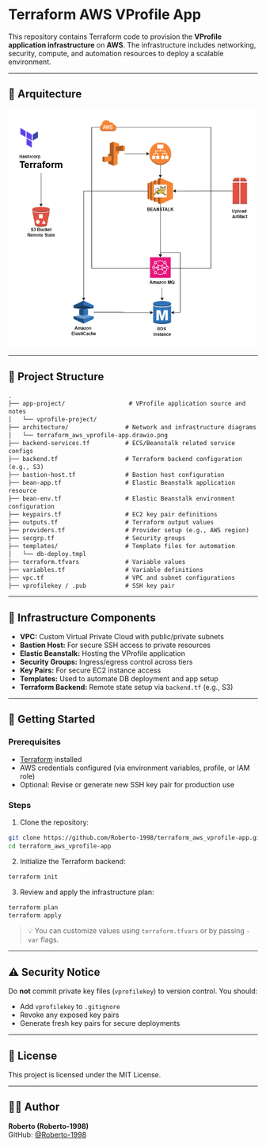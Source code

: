 # Terraform AWS VProfile App

This repository contains Terraform code to provision the **VProfile application infrastructure** on **AWS**. The infrastructure includes networking, security, compute, and automation resources to deploy a scalable environment.

---

## 📐 Arquitecture

![Architecture](architecture/terraform_aws_vprofile-app.drawio.png)

---

## 📁 Project Structure

```
.
├── app-project/                  # VProfile application source and notes
│   └── vprofile-project/
├── architecture/                # Network and infrastructure diagrams
│   └── terraform_aws_vprofile-app.drawio.png
├── backend-services.tf          # ECS/Beanstalk related service configs
├── backend.tf                   # Terraform backend configuration (e.g., S3)
├── bastion-host.tf              # Bastion host configuration
├── bean-app.tf                  # Elastic Beanstalk application resource
├── bean-env.tf                  # Elastic Beanstalk environment configuration
├── keypairs.tf                  # EC2 key pair definitions
├── outputs.tf                   # Terraform output values
├── providers.tf                 # Provider setup (e.g., AWS region)
├── secgrp.tf                    # Security groups
├── templates/                   # Template files for automation
│   └── db-deploy.tmpl
├── terraform.tfvars             # Variable values
├── variables.tf                 # Variable definitions
├── vpc.tf                       # VPC and subnet configurations
├── vprofilekey / .pub           # SSH key pair 
```

---

## 🧱 Infrastructure Components

- **VPC:** Custom Virtual Private Cloud with public/private subnets
- **Bastion Host:** For secure SSH access to private resources
- **Elastic Beanstalk:** Hosting the VProfile application
- **Security Groups:** Ingress/egress control across tiers
- **Key Pairs:** For secure EC2 instance access
- **Templates:** Used to automate DB deployment and app setup
- **Terraform Backend:** Remote state setup via `backend.tf` (e.g., S3)

---

## 🚀 Getting Started

### Prerequisites

- [Terraform](https://www.terraform.io/downloads.html) installed
- AWS credentials configured (via environment variables, profile, or IAM role)
- Optional: Revise or generate new SSH key pair for production use

### Steps

1. Clone the repository:

```bash
git clone https://github.com/Roberto-1998/terraform_aws_vprofile-app.git
cd terraform_aws_vprofile-app
```

2. Initialize the Terraform backend:

```bash
terraform init
```

3. Review and apply the infrastructure plan:

```bash
terraform plan
terraform apply
```

> 💡 You can customize values using `terraform.tfvars` or by passing `-var` flags.

---

## ⚠️ Security Notice

Do **not** commit private key files (`vprofilekey`) to version control. You should:

- Add `vprofilekey` to `.gitignore`
- Revoke any exposed key pairs
- Generate fresh key pairs for secure deployments

---

## 📄 License

This project is licensed under the MIT License.

---

## 🙋‍♂️ Author

**Roberto (Roberto-1998)**  
GitHub: [@Roberto-1998](https://github.com/Roberto-1998)
